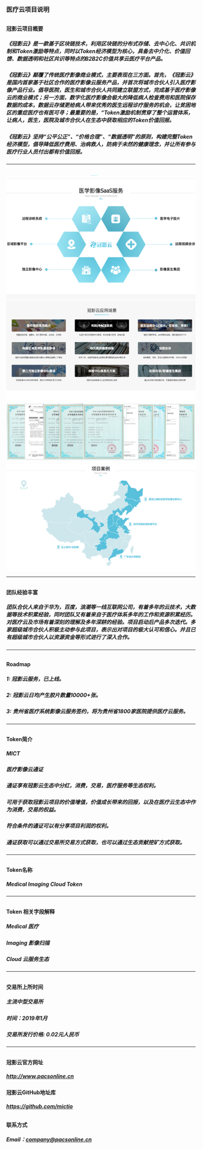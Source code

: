 ### 医疗云项目说明
##
##
#### 冠影云项目概要
##### 《冠影云》是一款基于区块链技术，利用区块链的分布式存储、去中心化、共识机制和Token激励等特点，同时以Token经济模型为核心，具备去中介化、价值回馈、数据透明和社区共识等特点的B2B2C价值共享云医疗平台产品。

##### 《冠影云》颠覆了传统医疗影像商业模式，主要表现在三方面。首先，《冠影云》是国内首家基于社区合作的医疗影像云服务产品，并首次将城市合伙人引入医疗影像产品行业。倡导医院，医生和城市合伙人共同建立联盟方式，完成基于医疗影像云的商业模式；另一方面，数字化医疗影像会极大的降低病人检查费用和医院保存数据的成本，数据云存储更给病人带来优秀的医生远程诊疗服务的机会，让贫困地区的重症医疗也有医可寻；最重要的是，“Token激励机制贯穿了整个运营体系，让病人，医生，医院及城市合伙人在生态中获取相应的Token价值回报。

##### 《冠影云》坚持“公平公正”、“价格合理”、“数据透明”的原则，构建完整Token经济模型，倡导降低医疗费用、治病救人，防病于未然的健康理念，并让所有参与医疗行业人员付出都有价值回报。

-------------------------------
##

![image](https://github.com/newblock/read/blob/master/readmeimg/h1.png)
![image](https://github.com/newblock/read/blob/master/readmeimg/h2.png)
![image](https://github.com/newblock/read/blob/master/readmeimg/h3.png)
![image](https://github.com/newblock/read/blob/master/readmeimg/h4.png)



-------------------------------
##
#### 团队经验丰富
##### 团队合伙人来自于华为，百度，浪潮等一线互联网公司，有着多年的云技术，大数据等技术积累经验，同时团队又有着来自于医疗体系多年的工作和资源积累经历。对医疗云及市场有着深刻的理解及多年深耕的经验。项目启动后产品多次迭代。多家超级城市合伙人积极主动参与此项目，表示出对项目的极大认可和信心。并且已有超级城市合伙人以资源资金等形式进行了深入合作。

-------------------------------
##

#### Roadmap
##### 1:  冠影云服务，已上线。
##### 2:  冠影云日均产生胶片数量10000+张。
##### 3:  贵州省医疗系统影像云服务签约，将为贵州省1800家医院提供医疗云服务。


-------------------------------
##

#### Token简介

##### MICT
##### 医疗影像云通证

##### 通证享有冠影云生态中分红，消费，交易，医疗服务等生态权利。
##### 可用于获取冠影云项目的价值增值，价值成长带来的回报，以及在医疗云生态中作为消费，交易的权益。
##### 符合条件的通证可以有分享项目利润的权利。
##### 通证获取可以通过交易所交易方式获取，也可以通过生态贡献挖矿方式获取。

-------------------------------
##
#### Token名称
##### Medical Imaging Cloud Token

-------------------------------
##
#### Token 相关字段解释
##### Medical 医疗
##### Imaging 影像扫描
##### Cloud    云服务生态

-------------------------------
##

#### 交易所上所时间
##### 主流中型交易所
##### 时间：2019年1月
##### 交易所发行价格: 0.02元人民币

-------------------------------
##

#### 冠影云官方网址
##### http://www.pacsonline.cn

#### 冠影云GitHub地址库
##### https://github.com/mictio

##
#### 联系方式
##### Email：company@pacsonline.cn
